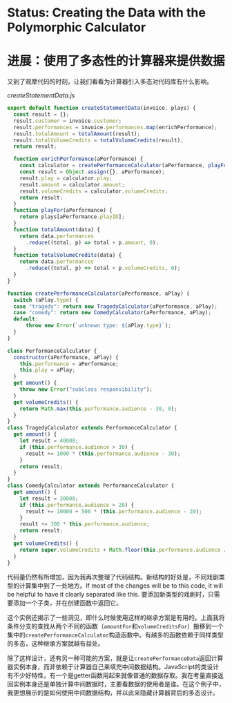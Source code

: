 # Status: Creating the Data with the Polymorphic Calculator

# 进展：使用了多态性的计算器来提供数据

又到了观摩代码的时刻，让我们看看为计算器引入多态对代码库有什么影响。

_createStatementData.js_

```javascript
export default function createStatementData(invoice, plays) {
  const result = {};
  result.customer = invoice.customer;
  result.performances = invoice.performances.map(enrichPerformance);
  result.totalAmount = totalAmount(result);
  result.totalVolumeCredits = totalVolumeCredits(result);
  return result;

  function enrichPerformance(aPerformance) {
    const calculator = createPerformanceCalculator(aPerformance, playFor(aPerformance));
    const result = Object.assign({}, aPerformance);
    result.play = calculator.play;
    result.amount = calculator.amount;
    result.volumeCredits = calculator.volumeCredits;
    return result;
  }
  function playFor(aPerformance) {
    return plays[aPerformance.playID];
  }
  function totalAmount(data) {
    return data.performances
      .reduce((total, p) => total + p.amount, 0);
  }
  function totalVolumeCredits(data) {
    return data.performances
      .reduce((total, p) => total + p.volumeCredits, 0);
  }
}

function createPerformanceCalculator(aPerformance, aPlay) {
  switch (aPlay.type) {
  case "tragedy": return new TragedyCalculator(aPerformance, aPlay);
  case "comedy": return new ComedyCalculator(aPerformance, aPlay);
  default:
      throw new Error(`unknown type: ${aPlay.type}`);
  }
}

class PerformanceCalculator {
  constructor(aPerformance, aPlay) {
    this.performance = aPerformance;
    this.play = aPlay;
  }
  get amount() {
    throw new Error("subclass responsibility");
  }
  get volumeCredits() {
    return Math.max(this.performance.audience - 30, 0);
  }
}
class TragedyCalculator extends PerformanceCalculator {
  get amount() {
    let result = 40000;
    if (this.performance.audience > 30) {
      result += 1000 * (this.performance.audience - 30);
    }
    return result;
  }
}
class ComedyCalculator extends PerformanceCalculator {
  get amount() {
    let result = 30000;
    if (this.performance.audience > 20) {
      result += 10000 + 500 * (this.performance.audience - 20);
    }
    result += 300 * this.performance.audience;
    return result;
  }
  get volumeCredits() {
    return super.volumeCredits + Math.floor(this.performance.audience / 5);
  }
}
```

代码量仍然有所增加，因为我再次整理了代码结构。新结构的好处是，不同戏剧类型的计算集中到了一处地方。If most of the changes will be to this code, it will be helpful to have it clearly separated like this. 要添加新类型的戏剧时，只需要添加一个子类，并在创建函数中返回它。

这个实例还揭示了一些洞见，即什么时候使用这样的继承方案是有用的。上面我将条件分支的查找从两个不同的函数（`amountFor`和`volumeCreditsFor`）搬移到一个集中的`createPerformanceCalculator`构造函数中。有越多的函数依赖于同样类型的多态，这种继承方案就越有益处。

除了这样设计，还有另一种可能的方案，就是让`createPerformanceData`返回计算器实例本身，而非依赖于计算器自己来填充中间数据结构。JavaScript的类设计有不少好特性，有一个是getter函数用起来就像普通的数据存取。我在考量直接返回实例本身还是单独计算中间数据时，主要看数据的使用者是谁。在这个例子中，我更想展示的是如何使用中间数据结构，并以此来隐藏计算器背后的多态设计。
